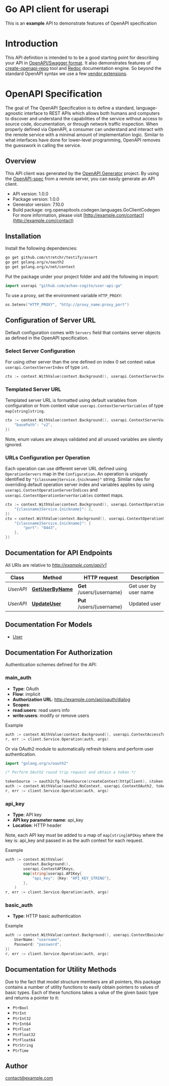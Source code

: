# Go API client for userapi

This is an **example** API to demonstrate features of OpenAPI specification
# Introduction
This API definition is intended to to be a good starting point for describing your API in 
[OpenAPI/Swagger format](https://github.com/OAI/OpenAPI-Specification/blob/master/versions/3.0.2.md).
It also demonstrates features of [create-openapi-repo](https://github.com/Redocly/create-openapi-repo) tool and 
[Redoc](https://github.com/Redocly/Redoc) documentation engine. So beyond the standard OpenAPI syntax we use a few 
[vendor extensions](https://github.com/Redocly/Redoc/blob/master/docs/redoc-vendor-extensions.md).

# OpenAPI Specification
The goal of The OpenAPI Specification is to define a standard, language-agnostic interface to REST APIs which
allows both humans and computers to discover and understand the capabilities of the service without access to source
code, documentation, or through network traffic inspection. When properly defined via OpenAPI, a consumer can 
understand and interact with the remote service with a minimal amount of implementation logic. Similar to what
interfaces have done for lower-level programming, OpenAPI removes the guesswork in calling the service.


## Overview
This API client was generated by the [OpenAPI Generator](https://openapi-generator.tech) project.  By using the [OpenAPI-spec](https://www.openapis.org/) from a remote server, you can easily generate an API client.

- API version: 1.0.0
- Package version: 1.0.0
- Generator version: 7.10.0
- Build package: org.openapitools.codegen.languages.GoClientCodegen
For more information, please visit [http://example.com/contact](http://example.com/contact)

## Installation

Install the following dependencies:

```sh
go get github.com/stretchr/testify/assert
go get golang.org/x/oauth2
go get golang.org/x/net/context
```

Put the package under your project folder and add the following in import:

```go
import userapi "github.com/achan-cogito/user-api-go"
```

To use a proxy, set the environment variable `HTTP_PROXY`:

```go
os.Setenv("HTTP_PROXY", "http://proxy_name:proxy_port")
```

## Configuration of Server URL

Default configuration comes with `Servers` field that contains server objects as defined in the OpenAPI specification.

### Select Server Configuration

For using other server than the one defined on index 0 set context value `userapi.ContextServerIndex` of type `int`.

```go
ctx := context.WithValue(context.Background(), userapi.ContextServerIndex, 1)
```

### Templated Server URL

Templated server URL is formatted using default variables from configuration or from context value `userapi.ContextServerVariables` of type `map[string]string`.

```go
ctx := context.WithValue(context.Background(), userapi.ContextServerVariables, map[string]string{
	"basePath": "v2",
})
```

Note, enum values are always validated and all unused variables are silently ignored.

### URLs Configuration per Operation

Each operation can use different server URL defined using `OperationServers` map in the `Configuration`.
An operation is uniquely identified by `"{classname}Service.{nickname}"` string.
Similar rules for overriding default operation server index and variables applies by using `userapi.ContextOperationServerIndices` and `userapi.ContextOperationServerVariables` context maps.

```go
ctx := context.WithValue(context.Background(), userapi.ContextOperationServerIndices, map[string]int{
	"{classname}Service.{nickname}": 2,
})
ctx = context.WithValue(context.Background(), userapi.ContextOperationServerVariables, map[string]map[string]string{
	"{classname}Service.{nickname}": {
		"port": "8443",
	},
})
```

## Documentation for API Endpoints

All URIs are relative to *http://example.com/api/v1*

Class | Method | HTTP request | Description
------------ | ------------- | ------------- | -------------
*UserAPI* | [**GetUserByName**](docs/UserAPI.md#getuserbyname) | **Get** /users/{username} | Get user by user name
*UserAPI* | [**UpdateUser**](docs/UserAPI.md#updateuser) | **Put** /users/{username} | Updated user


## Documentation For Models

 - [User](docs/User.md)


## Documentation For Authorization


Authentication schemes defined for the API:
### main_auth


- **Type**: OAuth
- **Flow**: implicit
- **Authorization URL**: http://example.com/api/oauth/dialog
- **Scopes**: 
 - **read:users**: read users info
 - **write:users**: modify or remove users

Example

```go
auth := context.WithValue(context.Background(), userapi.ContextAccessToken, "ACCESSTOKENSTRING")
r, err := client.Service.Operation(auth, args)
```

Or via OAuth2 module to automatically refresh tokens and perform user authentication.

```go
import "golang.org/x/oauth2"

/* Perform OAuth2 round trip request and obtain a token */

tokenSource := oauth2cfg.TokenSource(createContext(httpClient), &token)
auth := context.WithValue(oauth2.NoContext, userapi.ContextOAuth2, tokenSource)
r, err := client.Service.Operation(auth, args)
```

### api_key

- **Type**: API key
- **API key parameter name**: api_key
- **Location**: HTTP header

Note, each API key must be added to a map of `map[string]APIKey` where the key is: api_key and passed in as the auth context for each request.

Example

```go
auth := context.WithValue(
		context.Background(),
		userapi.ContextAPIKeys,
		map[string]userapi.APIKey{
			"api_key": {Key: "API_KEY_STRING"},
		},
	)
r, err := client.Service.Operation(auth, args)
```

### basic_auth

- **Type**: HTTP basic authentication

Example

```go
auth := context.WithValue(context.Background(), userapi.ContextBasicAuth, userapi.BasicAuth{
	UserName: "username",
	Password: "password",
})
r, err := client.Service.Operation(auth, args)
```


## Documentation for Utility Methods

Due to the fact that model structure members are all pointers, this package contains
a number of utility functions to easily obtain pointers to values of basic types.
Each of these functions takes a value of the given basic type and returns a pointer to it:

* `PtrBool`
* `PtrInt`
* `PtrInt32`
* `PtrInt64`
* `PtrFloat`
* `PtrFloat32`
* `PtrFloat64`
* `PtrString`
* `PtrTime`

## Author

contact@example.com

